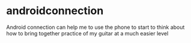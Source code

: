 # androidconnection
Android connection can help me to use the phone to start to think about how to bring together practice of my guitar at a much easier level
